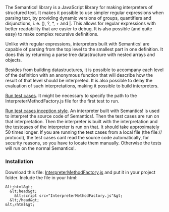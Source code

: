 The Semantics! library is a JavaScript library for making interpreters of structured text. It makes it possible to use simpler regular expressions when parsing text, by providing dynamic versions of groups, quantifiers and disjunctions, i. e. (), ?, *, + and |. This allows for regular expressions with better readability that are easier to debug. It is also possible (and quite easy) to make complex recursive definitions. 

Unlike with regular expressions, interpreters built with Semantics! are capable of parsing from the top level to the smallest part in one definition. It does this by returning a parse tree datastructure with nested arrays and objects.

Besides from building datastructures, it is possible to accompany each level of the definition with an anonymous function that will describe how the result of that level should be interpreted. It is also possible to delay the evaluation of such interpretations, making it possible to build interpreters. 

<a href="../SpecRunner.html?inception=false">Run test cases</a>. It might be 
necessary to specify the path to the InterpreterMethodFactory.js file for the 
first test to run.

<a href="../SpecRunner.html">Run test cases inception style</a>. An interpreter built with Semantics! is used to interpret the source code of Semantics!. Then the test cases are run on that interpretation. Then the interpreter is built with the interpretation and the testcases of the interpreter is run on that. It should take approximately 50 times longer. If you are running the test cases from a local file (the file:// protocol), the test cases cant read the source code automatically, for security reasons, so you have to locate them manually. Otherwise the tests will run on the normal Semantics!.

<h3>Installation</h3>

Download this file: 
<a href="../src/InterpreterMethodFactory.js">InterpreterMethodFactory.js</a> 
and put it in your project folder. 
Include the file in your html:

    &lt;html&gt;
      &lt;head&gt;
        &lt;script src="InterpreterMethodFactory.js"&gt;
      &lt;/head&gt;
    &lt;/html&gt;

